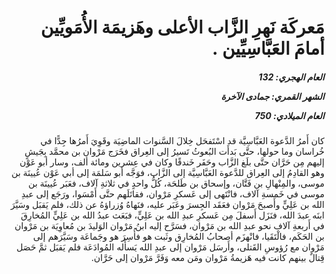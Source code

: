 <h1 dir="rtl">مَعركَة نَهرِ الزَّاب الأعلى وهَزيمَة الأُمَويِّين أمامَ العَبَّاسِيِّين .</h1>

<h5 dir="rtl">العام الهجري:  132

الشهر القمري: جمادى الآخرة

العام الميلادي: 750</h5>

<p dir="rtl">كان أَمرُ الدَّعوة العَبَّاسِيَّة قد اسْتَفحَل خِلالَ السَّنوات الماضِيَة وقَوِيَ أَمرُها جِدًّا في خُراسان وما حولها، حتَّى بَدأَت البُعوثُ تَسيرُ إلى العِراق فخَرَج مَرْوان بن محمَّد بِجَيشٍ إليهم مِن حَرَّان حتَّى بلَغ الزَّاب وحَفَر خَندقًا وكان في عِشرين ومائة ألف، وسار أبو عَوْن وهو القادِمُ إلى العِراق للدَّعوة العَبَّاسِيَّة إلى الزَّاب، فوَجَّه أبو سَلمَة إلى أبي عَوْن عُيينَة بن موسى، والمِنْهالِ بن فَتَّان، وإسحاق بن طَلحَة، كُلُّ واحدٍ في ثلاثةِ آلاف، فعَبَر عُيينَة بن موسى في خَمسةِ آلاف، فانْتَهى إلى عَسكرِ مَرْوان، فقاتَلَهم حتَّى أَمْسَوا، ورَجَع إلى عبدِ الله بن عَلِيٍّ وأَصبحَ مَرْوان فعَقَد الجِسرَ وعَبَر عليه، فنَهاهُ وُزراؤهُ عن ذلك، فلم يَقبَل وسَيَّرَ ابنَه عبدَ الله، فنَزَل أَسفلَ مِن عَسكرِ عبدِ الله بن عَلِيٍّ، فبَعَث عبدُ الله بن عَلِيٍّ المُخارِقَ في أَربعةِ آلاف نحو عبدِ الله بن مَرْوان، فسَرَّح إليه ابنُ مَرْوان الوَليدَ بن مُعاوِيَة بن مَرْوان بن الحَكَم، فالْتَقَيا، فانْهزَم أصحابُ المُخارِق وثَبت هو فأُسِرَ هو وجَماعَة وسَيَّرَهم إلى مَرْوان مع رُؤوسِ القَتلى، وأَرسَل مَرْوان إلى عبدِ الله يَسأَله المُوادَعَة فلم يَقبَل ثمَّ حَصَل قِتالٌ بينهم كانت فيه هَزيمةُ مَرْوان ومَن معه وَفَرَّ مَرْوان إلى حَرَّان.</p></br>
